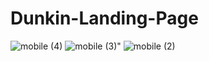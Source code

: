 # Dunkin-Landing-Page

![mobile (4)](https://github.com/Pranali9922/Dunkin-Landing-Page/assets/109171261/bc26180b-22c6-45b7-b1c6-5ef10c40535a)
![mobile (3)](https://github.com/Pranali9922/Dunkin-Landing-Page/assets/109171261/e5a0b5fe-ceb2-46e2-a453-3d1c0169fe98)" 
![mobile (2)](https://github.com/Pranali9922/Dunkin-Landing-Page/assets/109171261/4752b7f2-280a-454d-8b16-a2fe78cf47e2)
